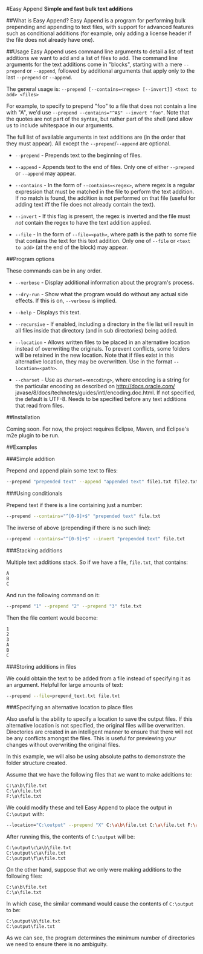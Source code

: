#Easy Append
**Simple and fast bulk text additions**

##What is Easy Append?
Easy Append is a program for performing bulk prepending and appending to text
files, with support for advanced features such as conditional additions (for
example, only adding a license header if the file does not already have one).

##Usage
Easy Append uses command line arguments to detail a list of text additions we
want to add and a list of files to add. The command line arguments for the text
additions come in "blocks", starting with a mere `--prepend` or `--append`,
followed by additional arguments that apply only to the last `--prepend` or
`--append`.

The general usage is:
    `--prepend [--contains=<regex> [--invert]] <text to add> <files>`

For example, to specify to prepend "foo" to a file that does not contain a line
with "A", we'd use `--prepend --contains="^A$" --invert "foo"`. Note that the
quotes are not part of the syntax, but rather part of the shell (and allow us
to include whitespace in our arguments.

The full list of available arguments in text additions are (in the order that
they must appear). All except the `--prepend`/`--append` are optional.

* `--prepend` - Prepends text to the beginning of files.

* `--append` - Appends text to the end of files. Only one of either `--prepend`
               or `--append` may appear.

* `--contains` - In the form of `--contains=<regex>`, where regex is a regular
                 expression that must be matched in the file to perform the text
                 addition. If no match is found, the addition is not performed
                 on that file (useful for adding text iff the file does not
                 already contain the text).

* `--invert` - If this flag is present, the regex is inverted and the file must
               *not* contain the regex to have the text addition applied.

* `--file` - In the form of `--file=<path>`, where path is the path to some
             file that contains the text for this text addition. Only one of
             `--file` or `<text to add>` (at the end of the block) may appear.

##Program options

These commands can be in any order.

* `--verbose` - Display additional information about the program's process.

* `--dry-run` - Show what the program would do without any actual side effects.
                If this is on, `--verbose` is implied.

* `--help` - Displays this text.

* `--recursive` - If enabled, including a directory in the file list will result
                  in all files inside that directory (and in sub directories)
                  being added.

* `--location` - Allows written files to be placed in an alternative location
                 instead of overwriting the originals. To prevent conflicts,
                 some folders will be retained in the new location. Note that if
                 files exist in this alternative location, they may be
                 overwritten. Use in the format `--location=<path>`.

* `--charset` - Use as `charset=<encoding>`, where encoding is a string for the
                particular encoding as described on http://docs.oracle.com/
                javase/8/docs/technotes/guides/intl/encoding.doc.html. If not
                specified, the default is UTF-8. Needs to be specified before
                any text additions that read from files.

##Installation

Coming soon. For now, the project requires Eclipse, Maven, and Eclipse's m2e
plugin to be run.

##Examples

###Simple addition

Prepend and append plain some text to files:

```bash
--prepend "prepended text" --append "appended text" file1.txt file2.txt
```

###Using conditionals

Prepend text if there is a line containing just a number:

```bash
--prepend --contains="^[0-9]+$" "prepended text" file.txt
```

The inverse of above (prepending if there is no such line):

```bash
--prepend --contains="^[0-9]+$" --invert "prepended text" file.txt
```

###Stacking additions

Multiple text additions stack. So if we have a file, `file.txt`, that contains:

```
A
B
C
```

And run the following command on it:

```bash
--prepend "1" --prepend "2" --prepend "3" file.txt
```

Then the file content would become:

```
1
2
3
A
B
C
```

###Storing additions in files

We could obtain the text to be added from a file instead of specifying it as an
argument. Helpful for large amounts of text:

```bash
--prepend --file=prepend_text.txt file.txt
```

###Specifying an alternative location to place files

Also useful is the ability to specify a location to save the output files. If
this alternative location is not specified, the original files will be
overwritten. Directories are created in an intelligent manner to ensure that
there will not be any conflicts amongst the files. This is useful for previewing
your changes without overwriting the original files.

In this example, we will also be using absolute paths to demonstrate the folder
structure created.

Assume that we have the following files that we want to make additions to:

```
C:\a\b\file.txt
C:\a\file.txt
F:\a\file.txt
```

We could modify these and tell Easy Append to place the output in `C:\output`
with:

```bash
--location="C:\output" --prepend "X" C:\a\b\file.txt C:\a\file.txt F:\a\file.txt
```

After running this, the contents of `C:\output` will be:

```
C:\output\c\a\b\file.txt
C:\output\c\a\file.txt
C:\output\f\a\file.txt
```

On the other hand, suppose that we only were making additions to the following
files:

```
C:\a\b\file.txt
C:\a\file.txt
```

In which case, the similar command would cause the contents of `C:\output` to
be:

```
C:\output\b\file.txt
C:\output\file.txt
```

As we can see, the program determines the minimum number of directories we need
to ensure there is no ambiguity.